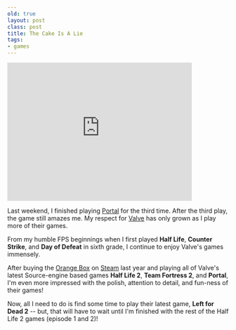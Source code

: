 ```yaml
---
old: true
layout: post
class: post
title: The Cake Is A Lie
tags:
- games
---
```


<iframe width="420" height="315" src="http://www.youtube.com/embed/Y6ljFaKRTrI" frameborder="0" allowfullscreen></iframe>

Last weekend, I finished playing [Portal](http://en.wikipedia.org/wiki/Portal_%28video_game%29) for the third time. After the third play, the game still amazes me. My respect for [Valve](http://www.valvesoftware.com/) has only grown as I play more of their games.

From my humble FPS beginnings when I first played **Half Life**, **Counter Strike**, and **Day of Defeat** in sixth grade, I continue to enjoy Valve's games immensely.

After buying the [Orange Box](http://orange.half-life2.com/) on [Steam](http://www.steampowered.com) last year and playing all of Valve's latest Source-engine based games **Half Life 2**, **Team Fortress 2**, and **Portal**, I'm even more impressed with the polish, attention to detail, and fun-ness of their games!

Now, all I need to do is find some time to play their latest game, **Left for Dead 2** -- but, that will have to wait until I'm finished with the rest of the Half Life 2 games (episode 1 and 2)!
